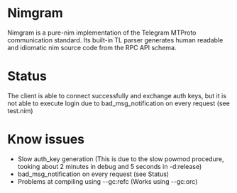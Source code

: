 # Nimgram 
Nimgram is a pure-nim implementation of the Telegram MTProto communication standard. Its
built-in TL parser generates human readable and idiomatic nim source code from the RPC API
schema.

# Status
The client is able to connect successfully and exchange auth keys, but it is not able to execute login due to bad_msg_notification on every request (see test.nim)

# Know issues
- Slow auth_key generation (This is due to the slow powmod procedure, tooking about 2 minutes in debug and 5 seconds in -d:release)
- bad_msg_notification on every request (see Status)
- Problems at compiling using --gc:refc (Works using --gc:orc)

